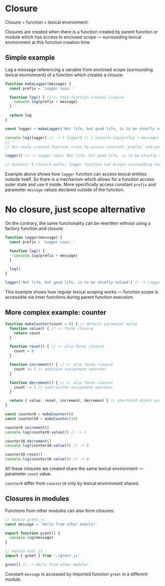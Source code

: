 # Closure
Closure = function + lexical environment:

Closures are created when there is a function created by parent function or module which has access to enclosed scope — surrounding lexical environment at this function creation time.

## Simple example
Log a message referencing a variable from enclosed scope (surrounding lexical environment) of a function which creates a closure:

```js
function makeLogger(message) {
  const prefix = 'Logger says: '

  function log() { // <- this function creates closure
    console.log(prefix + message)
  }

  return log
}

const logger = makeLogger('Not life, but good life, is to be chiefly valued')

console.log(logger) // -> f logger0 () { console.log(prefix + message) }
// ^
// Our newly created function tries to access constant 'prefix' and parameter 'message' values which don't belong to it!

logger() // -> Logger says: Not life, but good life, is to be chiefly valued

// Success! A closure works, logger function can access surrounding lexical environment!
```

Example above shows how `logger` function can access lexical entities outside itself. So there is a mechanism which allows for a function access outer state and use it inside. More specifically access constant `prefix` and parameter `message` values declared outside of the function.

# No closure, just scope alternative

On the contrary, the same functionality can be rewritten without using a factory function and closure:

```js
function logger(message) {
  const prefix = 'Logger says: '

  function log() {
    console.log(prefix + message)
  }

  log()
}

logger('Not life, but good life, is to be chiefly valued') // -> Logger says: Not life, but good life, is to be chiefly valued
```

This example shows how regular lexical scoping works — function scope is accessible via inner functions during parent function execution.

## More complex example: counter
```js
function makeCounter(count = 0) { // default parameter value
  function value() { // <- forms closure
    return count
  }

  function reset() { // <- also forms closure
    count = 0
  }

  function increment() { // <- also forms closure
    count += 1 // addition assignment operator
  }

  function decrement() { // <- also forms closure
    count -= 1 // subtraction assignment operator
  }

  return { value, reset, increment, decrement } // shorthand object property names
}

const counter0 = makeCounter(0)
const counter10 = makeCounter(10)

counter0.increment()
console.log(counter0.value()) // -> 1

counter10.decrement()
console.log(counter10.value()) // -> 9

counter10.reset()
console.log(counter10.value()) // -> 0
```

All these closures we created share the same lexical environment — parameter `count` value.

`counter0` differ from `counter10` only by lexical environment shared.

## Closures in modules
Functions from other modules can also form closures:
```js
// module greet.js
const message = 'Hello from other module!'

export function greet() {
  console.log(message)
}

// module user.js
import { greet } from './greet.js'

greet() // -> Hello from other module!
```

Constant `message` is accessed by imported function `greet` in a different module.
